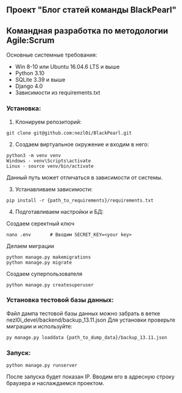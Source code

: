## Проект "Блог статей команды BlackPearl"
## Командная разработка по методологии Agile:Scrum

Основные системные требования:

* Win 8-10 или Ubuntu 16.04.6 LTS и выше
* Python 3.10
* SQLite 3.39 и выше
* Django 4.0
* Зависимости из requirements.txt

### Установка:

1. Клонируем репозиторий:
```
git clone git@github.com:nezl0i/BlackPearl.git
```
2. Создаем виртуальное окружение и входим в него:
```
python3 -m venv venv
Windows - venv\Scripts\activate
Linux - source venv/bin/activate
```
  Данный путь может отличаться в зависимости от системы.
  
3. Устанавливаем зависимости:
```
pip install -r {path_to_requirements}/requirements.txt
```
4. Подготавливаем настройки и БД:

  Создаем серектный ключ
```
nano .env		# Вводим SECRET_KEY=<your key>
```
  Делаем миграции
```
python manage.py makemigrations
python manage.py migrate
```
  Создаем суперпользователя 
```     
python manage.py createsuperuser
```
### Установка тестовой базы данных:
Файл дампа тестовой базы данных можно забрать в ветке nezl0i_devel/backend/backup_13.11.json
Для установки проверьте миграции и используйте:
```
py manage.py loaddata {path_to_dump_data}/backup_13.11.json
```
  
### Запуск:
```
python manage.py runserver
```
После запуска будет показан IP. Вводим его в адресную строку браузера и наслаждаемся проектом. 


